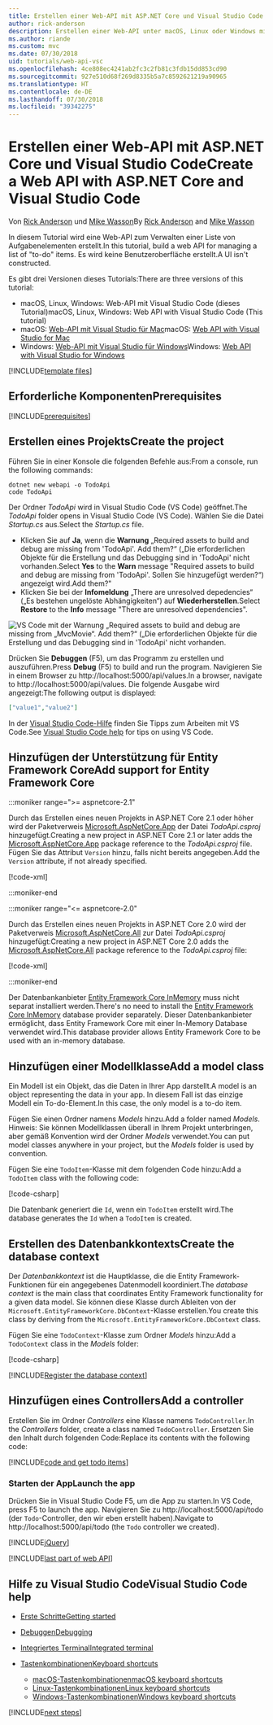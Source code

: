 ```yaml
---
title: Erstellen einer Web-API mit ASP.NET Core und Visual Studio Code
author: rick-anderson
description: Erstellen einer Web-API unter macOS, Linux oder Windows mit ASP.NET Core MVC und Visual Studio Code
ms.author: riande
ms.custom: mvc
ms.date: 07/30/2018
uid: tutorials/web-api-vsc
ms.openlocfilehash: 4ce808ec4241ab2fc3c2fb81c3fdb15dd853cd90
ms.sourcegitcommit: 927e510d68f269d8335b5a7c8592621219a90965
ms.translationtype: HT
ms.contentlocale: de-DE
ms.lasthandoff: 07/30/2018
ms.locfileid: "39342275"
---
```

# <a name="create-a-web-api-with-aspnet-core-and-visual-studio-code"></a><span data-ttu-id="dbd7f-103">Erstellen einer Web-API mit ASP.NET Core und Visual Studio Code</span><span class="sxs-lookup"><span data-stu-id="dbd7f-103">Create a Web API with ASP.NET Core and Visual Studio Code</span></span>

<span data-ttu-id="dbd7f-104">Von [Rick Anderson](https://twitter.com/RickAndMSFT) und [Mike Wasson](https://github.com/mikewasson)</span><span class="sxs-lookup"><span data-stu-id="dbd7f-104">By [Rick Anderson](https://twitter.com/RickAndMSFT) and [Mike Wasson](https://github.com/mikewasson)</span></span>

<span data-ttu-id="dbd7f-105">In diesem Tutorial wird eine Web-API zum Verwalten einer Liste von Aufgabenelementen erstellt.</span><span class="sxs-lookup"><span data-stu-id="dbd7f-105">In this tutorial, build a web API for managing a list of "to-do" items.</span></span> <span data-ttu-id="dbd7f-106">Es wird keine Benutzeroberfläche erstellt.</span><span class="sxs-lookup"><span data-stu-id="dbd7f-106">A UI isn't constructed.</span></span>

<span data-ttu-id="dbd7f-107">Es gibt drei Versionen dieses Tutorials:</span><span class="sxs-lookup"><span data-stu-id="dbd7f-107">There are three versions of this tutorial:</span></span>

* <span data-ttu-id="dbd7f-108">macOS, Linux, Windows: Web-API mit Visual Studio Code (dieses Tutorial)</span><span class="sxs-lookup"><span data-stu-id="dbd7f-108">macOS, Linux, Windows: Web API with Visual Studio Code (This tutorial)</span></span>
* <span data-ttu-id="dbd7f-109">macOS: [Web-API mit Visual Studio für Mac](xref:tutorials/first-web-api-mac)</span><span class="sxs-lookup"><span data-stu-id="dbd7f-109">macOS: [Web API with Visual Studio for Mac](xref:tutorials/first-web-api-mac)</span></span>
* <span data-ttu-id="dbd7f-110">Windows: [Web-API mit Visual Studio für Windows](xref:tutorials/first-web-api)</span><span class="sxs-lookup"><span data-stu-id="dbd7f-110">Windows: [Web API with Visual Studio for Windows](xref:tutorials/first-web-api)</span></span>

<!-- WARNING: The code AND images in this doc are used by uid: tutorials/web-api-vsc, tutorials/first-web-api-mac and tutorials/first-web-api. If you change any code/images in this tutorial, update uid: tutorials/web-api-vsc -->

[!INCLUDE[template files](../includes/webApi/intro.md)]

## <a name="prerequisites"></a><span data-ttu-id="dbd7f-111">Erforderliche Komponenten</span><span class="sxs-lookup"><span data-stu-id="dbd7f-111">Prerequisites</span></span>

[!INCLUDE[prerequisites](~/includes/net-core-prereqs-vscode.md)]

## <a name="create-the-project"></a><span data-ttu-id="dbd7f-112">Erstellen eines Projekts</span><span class="sxs-lookup"><span data-stu-id="dbd7f-112">Create the project</span></span>

<span data-ttu-id="dbd7f-113">Führen Sie in einer Konsole die folgenden Befehle aus:</span><span class="sxs-lookup"><span data-stu-id="dbd7f-113">From a console, run the following commands:</span></span>

```console
dotnet new webapi -o TodoApi
code TodoApi
```

<span data-ttu-id="dbd7f-114">Der Ordner *TodoApi* wird in Visual Studio Code (VS Code) geöffnet.</span><span class="sxs-lookup"><span data-stu-id="dbd7f-114">The *TodoApi* folder opens in Visual Studio Code (VS Code).</span></span> <span data-ttu-id="dbd7f-115">Wählen Sie die Datei *Startup.cs* aus.</span><span class="sxs-lookup"><span data-stu-id="dbd7f-115">Select the *Startup.cs* file.</span></span>

* <span data-ttu-id="dbd7f-116">Klicken Sie auf **Ja**, wenn die **Warnung** „Required assets to build and debug are missing from 'TodoApi'. Add them?“ („Die erforderlichen Objekte für die Erstellung und das Debugging sind in 'TodoApi' nicht vorhanden.</span><span class="sxs-lookup"><span data-stu-id="dbd7f-116">Select **Yes** to the **Warn** message "Required assets to build and debug are missing from 'TodoApi'.</span></span> <span data-ttu-id="dbd7f-117">Sollen Sie hinzugefügt werden?“) angezeigt wird.</span><span class="sxs-lookup"><span data-stu-id="dbd7f-117">Add them?"</span></span>
* <span data-ttu-id="dbd7f-118">Klicken Sie bei der **Infomeldung** „There are unresolved depedencies“ („Es bestehen ungelöste Abhängigkeiten“) auf **Wiederherstellen**.</span><span class="sxs-lookup"><span data-stu-id="dbd7f-118">Select **Restore** to the **Info** message "There are unresolved dependencies".</span></span>

<!-- uid: tutorials/first-mvc-app-xplat/start-mvc uses the pic below. If you change it, make sure it's consistent -->

![VS Code mit der Warnung „Required assets to build and debug are missing from „MvcMovie“. Add them?“ („Die erforderlichen Objekte für die Erstellung und das Debugging sind in 'TodoApi' nicht vorhanden.](web-api-vsc/_static/vsc_restore.png)

<span data-ttu-id="dbd7f-122">Drücken Sie **Debuggen** (F5), um das Programm zu erstellen und auszuführen.</span><span class="sxs-lookup"><span data-stu-id="dbd7f-122">Press **Debug** (F5) to build and run the program.</span></span> <span data-ttu-id="dbd7f-123">Navigieren Sie in einem Browser zu http://localhost:5000/api/values.</span><span class="sxs-lookup"><span data-stu-id="dbd7f-123">In a browser, navigate to http://localhost:5000/api/values.</span></span> <span data-ttu-id="dbd7f-124">Die folgende Ausgabe wird angezeigt:</span><span class="sxs-lookup"><span data-stu-id="dbd7f-124">The following output is displayed:</span></span>

```json
["value1","value2"]
```

<span data-ttu-id="dbd7f-125">In der [Visual Studio Code-Hilfe](#visual-studio-code-help) finden Sie Tipps zum Arbeiten mit VS Code.</span><span class="sxs-lookup"><span data-stu-id="dbd7f-125">See [Visual Studio Code help](#visual-studio-code-help) for tips on using VS Code.</span></span>

## <a name="add-support-for-entity-framework-core"></a><span data-ttu-id="dbd7f-126">Hinzufügen der Unterstützung für Entity Framework Core</span><span class="sxs-lookup"><span data-stu-id="dbd7f-126">Add support for Entity Framework Core</span></span>

:::moniker range=">= aspnetcore-2.1"

<span data-ttu-id="dbd7f-127">Durch das Erstellen eines neuen Projekts in ASP.NET Core 2.1 oder höher wird der Paketverweis [Microsoft.AspNetCore.App](https://www.nuget.org/packages/Microsoft.AspNetCore.App) der Datei *TodoApi.csproj* hinzugefügt.</span><span class="sxs-lookup"><span data-stu-id="dbd7f-127">Creating a new project in ASP.NET Core 2.1 or later adds the [Microsoft.AspNetCore.App](https://www.nuget.org/packages/Microsoft.AspNetCore.App) package reference to the *TodoApi.csproj* file.</span></span> <span data-ttu-id="dbd7f-128">Fügen Sie das Attribut `Version` hinzu, falls nicht bereits angegeben.</span><span class="sxs-lookup"><span data-stu-id="dbd7f-128">Add the `Version` attribute, if not already specified.</span></span>

[!code-xml[](first-web-api/samples/2.1/TodoApi/TodoApi.csproj?name=snippet_Metapackage&highlight=2)]

:::moniker-end

:::moniker range="<= aspnetcore-2.0"

<span data-ttu-id="dbd7f-129">Durch das Erstellen eines neuen Projekts in ASP.NET Core 2.0 wird der Paketverweis [Microsoft.AspNetCore.All](https://www.nuget.org/packages/Microsoft.AspNetCore.All) zur Datei *TodoApi.csproj* hinzugefügt:</span><span class="sxs-lookup"><span data-stu-id="dbd7f-129">Creating a new project in ASP.NET Core 2.0 adds the [Microsoft.AspNetCore.All](https://www.nuget.org/packages/Microsoft.AspNetCore.All) package reference to the *TodoApi.csproj* file:</span></span>

[!code-xml[](first-web-api/samples/2.0/TodoApi/TodoApi.csproj?name=snippet_Metapackage&highlight=2)]

:::moniker-end

<span data-ttu-id="dbd7f-130">Der Datenbankanbieter [Entity Framework Core InMemory](/ef/core/providers/in-memory/) muss nicht separat installiert werden.</span><span class="sxs-lookup"><span data-stu-id="dbd7f-130">There's no need to install the [Entity Framework Core InMemory](/ef/core/providers/in-memory/) database provider separately.</span></span> <span data-ttu-id="dbd7f-131">Dieser Datenbankanbieter ermöglicht, dass Entity Framework Core mit einer In-Memory Database verwendet wird.</span><span class="sxs-lookup"><span data-stu-id="dbd7f-131">This database provider allows Entity Framework Core to be used with an in-memory database.</span></span>

## <a name="add-a-model-class"></a><span data-ttu-id="dbd7f-132">Hinzufügen einer Modellklasse</span><span class="sxs-lookup"><span data-stu-id="dbd7f-132">Add a model class</span></span>

<span data-ttu-id="dbd7f-133">Ein Modell ist ein Objekt, das die Daten in Ihrer App darstellt.</span><span class="sxs-lookup"><span data-stu-id="dbd7f-133">A model is an object representing the data in your app.</span></span> <span data-ttu-id="dbd7f-134">In diesem Fall ist das einzige Modell ein To-do-Element.</span><span class="sxs-lookup"><span data-stu-id="dbd7f-134">In this case, the only model is a to-do item.</span></span>

<span data-ttu-id="dbd7f-135">Fügen Sie einen Ordner namens *Models* hinzu.</span><span class="sxs-lookup"><span data-stu-id="dbd7f-135">Add a folder named *Models*.</span></span> <span data-ttu-id="dbd7f-136">Hinweis: Sie können Modellklassen überall in Ihrem Projekt unterbringen, aber gemäß Konvention wird der Ordner *Models* verwendet.</span><span class="sxs-lookup"><span data-stu-id="dbd7f-136">You can put model classes anywhere in your project, but the *Models* folder is used by convention.</span></span>

<span data-ttu-id="dbd7f-137">Fügen Sie eine `TodoItem`-Klasse mit dem folgenden Code hinzu:</span><span class="sxs-lookup"><span data-stu-id="dbd7f-137">Add a `TodoItem` class with the following code:</span></span>

[!code-csharp[](first-web-api/samples/2.0/TodoApi/Models/TodoItem.cs)]

<span data-ttu-id="dbd7f-138">Die Datenbank generiert die `Id`, wenn ein `TodoItem` erstellt wird.</span><span class="sxs-lookup"><span data-stu-id="dbd7f-138">The database generates the `Id` when a `TodoItem` is created.</span></span>

## <a name="create-the-database-context"></a><span data-ttu-id="dbd7f-139">Erstellen des Datenbankkontexts</span><span class="sxs-lookup"><span data-stu-id="dbd7f-139">Create the database context</span></span>

<span data-ttu-id="dbd7f-140">Der *Datenbankkontext* ist die Hauptklasse, die die Entity Framework-Funktionen für ein angegebenes Datenmodell koordiniert.</span><span class="sxs-lookup"><span data-stu-id="dbd7f-140">The *database context* is the main class that coordinates Entity Framework functionality for a given data model.</span></span> <span data-ttu-id="dbd7f-141">Sie können diese Klasse durch Ableiten von der `Microsoft.EntityFrameworkCore.DbContext`-Klasse erstellen.</span><span class="sxs-lookup"><span data-stu-id="dbd7f-141">You create this class by deriving from the `Microsoft.EntityFrameworkCore.DbContext` class.</span></span>

<span data-ttu-id="dbd7f-142">Fügen Sie eine `TodoContext`-Klasse zum Ordner *Models* hinzu:</span><span class="sxs-lookup"><span data-stu-id="dbd7f-142">Add a `TodoContext` class in the *Models* folder:</span></span>

[!code-csharp[](first-web-api/samples/2.0/TodoApi/Models/TodoContext.cs)]

[!INCLUDE[Register the database context](../includes/webApi/register_dbContext.md)]

## <a name="add-a-controller"></a><span data-ttu-id="dbd7f-143">Hinzufügen eines Controllers</span><span class="sxs-lookup"><span data-stu-id="dbd7f-143">Add a controller</span></span>

<span data-ttu-id="dbd7f-144">Erstellen Sie im Ordner *Controllers* eine Klasse namens `TodoController`.</span><span class="sxs-lookup"><span data-stu-id="dbd7f-144">In the *Controllers* folder, create a class named `TodoController`.</span></span> <span data-ttu-id="dbd7f-145">Ersetzen Sie den Inhalt durch folgenden Code:</span><span class="sxs-lookup"><span data-stu-id="dbd7f-145">Replace its contents with the following code:</span></span>

[!INCLUDE[code and get todo items](../includes/webApi/getTodoItems.md)]

### <a name="launch-the-app"></a><span data-ttu-id="dbd7f-146">Starten der App</span><span class="sxs-lookup"><span data-stu-id="dbd7f-146">Launch the app</span></span>

<span data-ttu-id="dbd7f-147">Drücken Sie in Visual Studio Code F5, um die App zu starten.</span><span class="sxs-lookup"><span data-stu-id="dbd7f-147">In VS Code, press F5 to launch the app.</span></span> <span data-ttu-id="dbd7f-148">Navigieren Sie zu http://localhost:5000/api/todo (der `Todo`-Controller, den wir eben erstellt haben).</span><span class="sxs-lookup"><span data-stu-id="dbd7f-148">Navigate to http://localhost:5000/api/todo (the `Todo` controller we created).</span></span>

[!INCLUDE[jQuery](../includes/webApi/add-jquery.md)]

[!INCLUDE[last part of web API](../includes/webApi/end.md)]

## <a name="visual-studio-code-help"></a><span data-ttu-id="dbd7f-149">Hilfe zu Visual Studio Code</span><span class="sxs-lookup"><span data-stu-id="dbd7f-149">Visual Studio Code help</span></span>

* [<span data-ttu-id="dbd7f-150">Erste Schritte</span><span class="sxs-lookup"><span data-stu-id="dbd7f-150">Getting started</span></span>](https://code.visualstudio.com/docs)
* [<span data-ttu-id="dbd7f-151">Debuggen</span><span class="sxs-lookup"><span data-stu-id="dbd7f-151">Debugging</span></span>](https://code.visualstudio.com/docs/editor/debugging)
* [<span data-ttu-id="dbd7f-152">Integriertes Terminal</span><span class="sxs-lookup"><span data-stu-id="dbd7f-152">Integrated terminal</span></span>](https://code.visualstudio.com/docs/editor/integrated-terminal)
* [<span data-ttu-id="dbd7f-153">Tastenkombinationen</span><span class="sxs-lookup"><span data-stu-id="dbd7f-153">Keyboard shortcuts</span></span>](https://code.visualstudio.com/docs/getstarted/keybindings#_keyboard-shortcuts-reference)

  * [<span data-ttu-id="dbd7f-154">macOS-Tastenkombinationen</span><span class="sxs-lookup"><span data-stu-id="dbd7f-154">macOS keyboard shortcuts</span></span>](https://code.visualstudio.com/shortcuts/keyboard-shortcuts-macos.pdf)
  * [<span data-ttu-id="dbd7f-155">Linux-Tastenkombinationen</span><span class="sxs-lookup"><span data-stu-id="dbd7f-155">Linux keyboard shortcuts</span></span>](https://code.visualstudio.com/shortcuts/keyboard-shortcuts-linux.pdf)
  * [<span data-ttu-id="dbd7f-156">Windows-Tastenkombinationen</span><span class="sxs-lookup"><span data-stu-id="dbd7f-156">Windows keyboard shortcuts</span></span>](https://code.visualstudio.com/shortcuts/keyboard-shortcuts-windows.pdf)

[!INCLUDE[next steps](../includes/webApi/next.md)]
